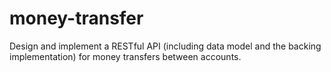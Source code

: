 # money-transfer
Design and implement a RESTful API (including data model and the backing implementation) for money transfers between accounts.
